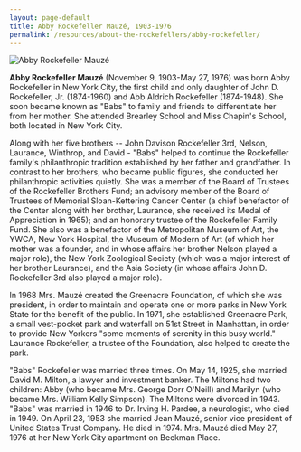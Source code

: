 ```yaml
---
layout: page-default
title: Abby Rockefeller Mauzé, 1903-1976
permalink: /resources/about-the-rockefellers/abby-rockefeller/
---
```


<div class="bio-page-image"><img alt="Abby Rockefeller Mauzé" src="{{site.baseurl}}/assets/img/06_abbyrockefeller.png"/></div>

**Abby Rockefeller Mauzé** (November 9, 1903-May 27, 1976) was born Abby Rockefeller in New York City, the first child and only daughter of John D. Rockefeller, Jr. (1874-1960) and Abb Aldrich Rockefeller (1874-1948). She soon became known as "Babs" to family and friends to differentiate her from her mother. She attended Brearley School and Miss Chapin's School, both located in New York City.  

Along with her five brothers -- John Davison Rockefeller 3rd, Nelson, Laurance, Winthrop, and David - "Babs" helped to continue the Rockefeller family's philanthropic tradition established by her father and grandfather. In contrast to her brothers, who became public figures, she conducted her philanthropic activities quietly. She was a member of the Board of Trustees of the Rockefeller Brothers Fund; an advisory member of the Board of Trustees of Memorial Sloan-Kettering Cancer Center (a chief benefactor of the Center along with her brother, Laurance, she received its Medal of Appreciation in 1965); and an honorary trustee of the Rockefeller Family Fund. She also was a benefactor of the Metropolitan Museum of Art, the YWCA, New York Hospital, the Museum of Modern of Art (of which her mother was a founder, and in whose affairs her brother Nelson played a major role), the New York Zoological Society (which was a major interest of her brother Laurance), and the Asia Society (in whose affairs John D. Rockefeller 3rd also played a major role).  

In 1968 Mrs. Mauzé created the Greenacre Foundation, of which she was president, in order to maintain and operate one or more parks in New York State for the benefit of the public. In 1971, she established Greenacre Park, a small vest-pocket park and waterfall on 51st Street in Manhattan, in order to provide New Yorkers "some moments of serenity in this busy world." Laurance Rockefeller, a trustee of the Foundation, also helped to create the park.  

"Babs" Rockefeller was married three times. On May 14, 1925, she married David M. Milton, a lawyer and investment banker. The Miltons had two children: Abby (who became Mrs. George Dorr O'Neill) and Marilyn (who became Mrs. William Kelly Simpson). The Miltons were divorced in 1943\. "Babs" was married in 1946 to Dr. Irving H. Pardee, a neurologist, who died in 1949\. On April 23, 1953 she married Jean Mauzé, senior vice president of United States Trust Company. He died in 1974\. Mrs. Mauzé died May 27, 1976 at her New York City apartment on Beekman Place.
